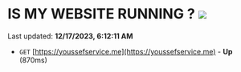 # IS MY WEBSITE RUNNING ? [![](https://img.shields.io/static/v1?label=Sponsor&message=%E2%9D%A4&logo=GitHub&color=%23fe8e86)](https://github.com/sponsors/<username>)

Last updated: **12/17/2023, 6:12:11 AM**

- `GET` [https://youssefservice.me](https://youssefservice.me) - **Up** (870ms)
